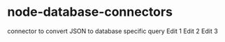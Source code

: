 node-database-connectors
========================
connector to convert JSON to database specific query
Edit 1
Edit 2
Edit 3